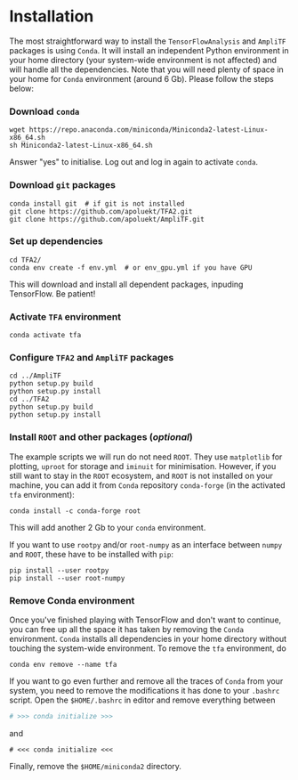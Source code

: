# Installation 

The most straightforward way to install the `TensorFlowAnalysis` and `AmpliTF` packages is using `Conda`. It will install an independent Python environment in your home directory (your system-wide environment is not affected) and will handle all the dependencies. Note that you will need plenty of space in your home for `Conda` environment (around 6 Gb). Please follow the steps below: 

### Download `conda`
```
wget https://repo.anaconda.com/miniconda/Miniconda2-latest-Linux-x86_64.sh
sh Miniconda2-latest-Linux-x86_64.sh
```
Answer "yes" to initialise. Log out and log in again to activate `conda`.

### Download `git` packages 
```
conda install git  # if git is not installed
git clone https://github.com/apoluekt/TFA2.git
git clone https://github.com/apoluekt/AmpliTF.git
```

### Set up dependencies
```
cd TFA2/
conda env create -f env.yml  # or env_gpu.yml if you have GPU
```
This will download and install all dependent packages, inpuding TensorFlow. Be patient! 

### Activate `TFA` environment
```
conda activate tfa
```

### Configure `TFA2` and `AmpliTF` packages
```
cd ../AmpliTF
python setup.py build
python setup.py install
cd ../TFA2
python setup.py build
python setup.py install
```
### Install `ROOT` and other packages (_optional_)

The example scripts we will run do not need `ROOT`. They use `matplotlib` for plotting, `uproot` for storage and `iminuit` for minimisation. However, if you still want to stay in the `ROOT` ecosystem, and `ROOT` is not installed on your machine, you can add it from `Conda` repository `conda-forge` (in the activated `tfa` environment): 

```
conda install -c conda-forge root
```
This will add another 2 Gb to your `conda` environment. 

If you want to use `rootpy` and/or `root-numpy` as an interface between `numpy` and `ROOT`, these have to be installed with `pip`: 
```
pip install --user rootpy
pip install --user root-numpy
```

### Remove Conda environment

Once you've finished playing with TensorFlow and don't want to continue, you can free up all the space it has taken by removing the `Conda` environment. `Conda` installs all dependencies in your home directory without touching the system-wide environment. To remove the `tfa` environment, do
```
conda env remove --name tfa
```
If you want to go even further and remove all the traces of `Conda` from your system, you need to remove the modifications it has done to your `.bashrc` script. Open the `$HOME/.bashrc` in editor and remove everything between 
```sh
# >>> conda initialize >>>
```
and 
```
# <<< conda initialize <<<
```
Finally, remove the `$HOME/miniconda2` directory. 
